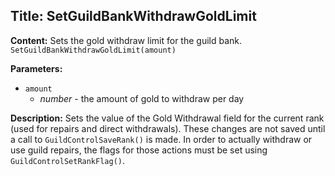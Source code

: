 ## Title: SetGuildBankWithdrawGoldLimit

**Content:**
Sets the gold withdraw limit for the guild bank.
`SetGuildBankWithdrawGoldLimit(amount)`

**Parameters:**
- `amount`
  - *number* - the amount of gold to withdraw per day

**Description:**
Sets the value of the Gold Withdrawal field for the current rank (used for repairs and direct withdrawals). These changes are not saved until a call to `GuildControlSaveRank()` is made. In order to actually withdraw or use guild repairs, the flags for those actions must be set using `GuildControlSetRankFlag()`.